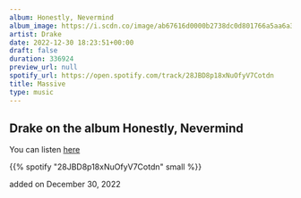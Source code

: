 ```yaml
---
album: Honestly, Nevermind
album_image: https://i.scdn.co/image/ab67616d0000b2738dc0d801766a5aa6a33cbe37
artist: Drake
date: 2022-12-30 18:23:51+00:00
draft: false
duration: 336924
preview_url: null
spotify_url: https://open.spotify.com/track/28JBD8p18xNuOfyV7Cotdn
title: Massive
type: music
---
```



## Drake on the album Honestly, Nevermind

You can listen [here](https://open.spotify.com/track/28JBD8p18xNuOfyV7Cotdn)

{{% spotify "28JBD8p18xNuOfyV7Cotdn" small %}}

added on December 30, 2022